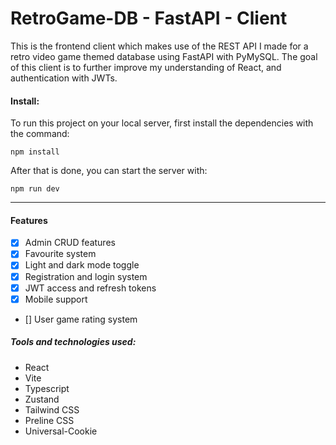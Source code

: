 # RetroGame-DB - FastAPI - Client

This is the frontend client which makes use of the REST API I made for a retro video game themed database using FastAPI with PyMySQL. The goal of this client is to further improve my understanding of React, and authentication with JWTs.

#### Install:

To run this project on your local server, first install the dependencies with the command:

```
npm install
```

After that is done, you can start the server with:

```
npm run dev
```

<hr>

#### Features

-   [x] Admin CRUD features
-   [x] Favourite system
-   [x] Light and dark mode toggle
-   [x] Registration and login system
-   [x] JWT access and refresh tokens
-   [x] Mobile support
-   [] User game rating system

##### Tools and technologies used:

-   React
-   Vite
-   Typescript
-   Zustand
-   Tailwind CSS
-   Preline CSS
-   Universal-Cookie
